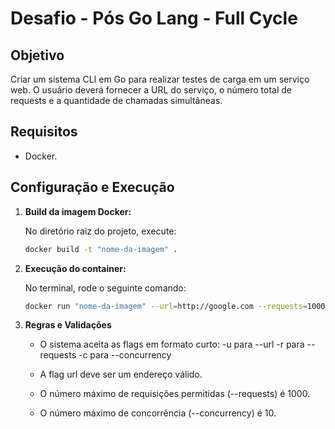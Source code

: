 # Desafio - Pós Go Lang - Full Cycle

## Objetivo

Criar um sistema CLI em Go para realizar testes de carga em um serviço web. O usuário deverá fornecer a URL do serviço, o número total de requests e a quantidade de chamadas simultâneas.

## Requisitos

- Docker.

## Configuração e Execução

1. **Build da imagem Docker:**

   No diretório raiz do projeto, execute:

   ```sh
   docker build -t "nome-da-imagem" .

   ```

2. **Execução do container:**

   No terminal, rode o seguinte comando:

   ```sh
   docker run "nome-da-imagem" --url=http://google.com --requests=1000 --concurrency=10 .

   ```

3. **Regras e Validações**

   - O sistema aceita as flags em formato curto:
     -u para --url
     -r para --requests
     -c para --concurrency

   - A flag url deve ser um endereço válido.
   - O número máximo de requisições permitidas (--requests) é 1000.
   - O número máximo de concorrência (--concurrency) é 10.
